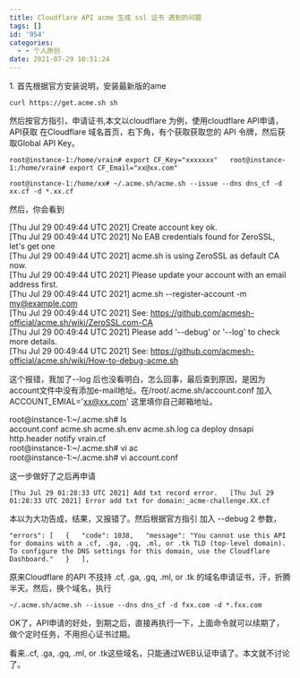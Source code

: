 ```yaml
---
title: Cloudflare API acme 生成 ssl 证书 遇到的问题
tags: []
id: '954'
categories:
  - - 个人原创
date: 2021-07-29 10:51:24
---
```


1\. 首先根据官方安装说明，安装最新版的ame

`curl https://get.acme.sh sh`

然后按官方指引，申请证书,本文以cloudflare 为例，使用cloudflare API申请，API获取 在Cloudflare 域名首页，右下角，有个获取获取您的 API 令牌，然后获取Global API Key。

`root@instance-1:/home/vrain# export CF_Key="xxxxxxx"  
root@instance-1:/home/vrain# export CF_Email="xx@xx.com"`

`root@instance-1:/home/xx# ~/.acme.sh/acme.sh --issue --dns dns_cf -d xx.cf -d *.xx.cf`

然后，你会看到

\[Thu Jul 29 00:49:44 UTC 2021\] Create account key ok.  
\[Thu Jul 29 00:49:44 UTC 2021\] No EAB credentials found for ZeroSSL, let's get one  
\[Thu Jul 29 00:49:44 UTC 2021\] acme.sh is using ZeroSSL as default CA now.  
\[Thu Jul 29 00:49:44 UTC 2021\] Please update your account with an email address first.  
\[Thu Jul 29 00:49:44 UTC 2021\] acme.sh --register-account -m my@example.com  
\[Thu Jul 29 00:49:44 UTC 2021\] See: https://github.com/acmesh-official/acme.sh/wiki/ZeroSSL.com-CA  
\[Thu Jul 29 00:49:44 UTC 2021\] Please add '--debug' or '--log' to check more details.  
\[Thu Jul 29 00:49:44 UTC 2021\] See: https://github.com/acmesh-official/acme.sh/wiki/How-to-debug-acme.sh

这个报错，我加了--log 后也没看明白，怎么回事，最后查到原因，是因为account文件中没有添加e-mail地址。在/root/.acme.sh/account.conf 加入 ACCOUNT\_EMIAL='xx@xx.com' 这里填你自己邮箱地址。

root@instance-1:~/.acme.sh# ls  
account.conf acme.sh acme.sh.env acme.sh.log ca deploy dnsapi http.header notify vrain.cf  
root@instance-1:~/.acme.sh# vi ac  
root@instance-1:~/.acme.sh# vi account.conf

这一步做好了之后再申请

`[Thu Jul 29 01:28:33 UTC 2021] Add txt record error.  
[Thu Jul 29 01:28:33 UTC 2021] Error add txt for domain:_acme-challenge.XX.cf`

本以为大功告成，结果，又报错了。然后根据官方指引 加入 --debug 2 参数，

`"errors": [  
{  
"code": 1038,  
"message": "You cannot use this API for domains with a .cf, .ga, .gq, .ml, or .tk TLD (top-level domain). To configure the DNS settings for this domain, use the Cloudflare Dashboard."  
}  
],`

原来Cloudflare 的API 不技持 .cf, .ga, .gq, .ml, or .tk 的域名申请证书，汗，折腾半天。然后，换个域名，执行

`~/.acme.sh/acme.sh --issue --dns dns_cf -d fxx.com -d *.fxx.com`

OK了，API申请的好处，到期之后，直接再执行一下，上面命令就可以续期了，做个定时任务，不用担心证书过期。

看来..cf, .ga, .gq, .ml, or .tk这些域名，只能通过WEB认证申请了。本文就不讨论了。